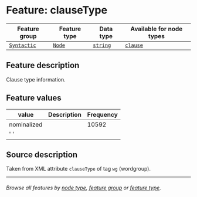 # Feature: clauseType <a name="start"></a>

Feature group | Feature type | Data type | Available for node types
---  | --- | --- | ---
[`Syntactic`](featuresbygroup.md#syntactic-features) | [`Node`](nodefeatures.md)  | [`string`](featuresbydatatype.md#string-datatype) | [`clause`](featuresbynodetype.md#clause-nodes)

## Feature description

Clause type information.

## Feature values

value | Description | Frequency
--- | --- | ---
nominalized | | 10592
' ' | | 

## Source description

Taken from XML attribute `clauseType` of tag `wg` (wordgroup).

---
###### *Browse all features by [node type](featuresbynodetype.md#readme), [feature group](featuresbygroup.md#readme) or [feature type](featuresbyfeaturetype.md#readme).*
